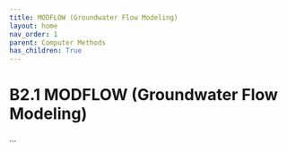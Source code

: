 ```yaml
---
title: MODFLOW (Groundwater Flow Modeling)
layout: home
nav_order: 1
parent: Computer Methods
has_children: True
---
```


<script
  src="https://cdn.mathjax.org/mathjax/latest/MathJax.js?config=TeX-AMS-MML_HTMLorMML"
  type="text/javascript">
</script>

# B2.1 MODFLOW (Groundwater Flow Modeling)

...
